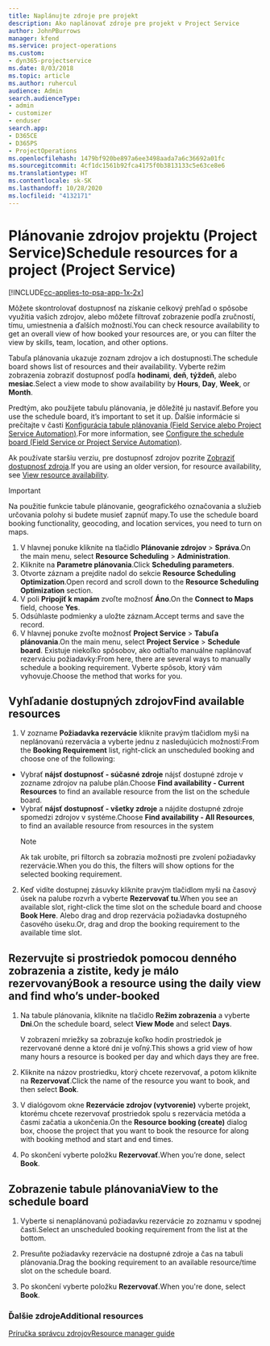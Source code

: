 ```yaml
---
title: Naplánujte zdroje pre projekt
description: Ako naplánovať zdroje pre projekt v Project Service
author: JohnPBurrows
manager: kfend
ms.service: project-operations
ms.custom:
- dyn365-projectservice
ms.date: 8/03/2018
ms.topic: article
ms.author: ruhercul
audience: Admin
search.audienceType:
- admin
- customizer
- enduser
search.app:
- D365CE
- D365PS
- ProjectOperations
ms.openlocfilehash: 1479bf920be897a6ee3498aada7a6c36692a01fc
ms.sourcegitcommit: 4cf1dc1561b92fca4175f0b3813133c5e63ce8e6
ms.translationtype: HT
ms.contentlocale: sk-SK
ms.lasthandoff: 10/28/2020
ms.locfileid: "4132171"
---
```

# <a name="schedule-resources-for-a-project-project-service"></a><span data-ttu-id="ac094-103">Plánovanie zdrojov projektu (Project Service)</span><span class="sxs-lookup"><span data-stu-id="ac094-103">Schedule resources for a project (Project Service)</span></span>

[!INCLUDE[cc-applies-to-psa-app-1x-2x](../includes/cc-applies-to-psa-app-1x-2x.md)]

<span data-ttu-id="ac094-104">Môžete skontrolovať dostupnosť na získanie celkový prehľad o spôsobe využitia vašich zdrojov, alebo môžete filtrovať zobrazenie podľa zručností, tímu, umiestnenia a ďalších možností.</span><span class="sxs-lookup"><span data-stu-id="ac094-104">You can check resource availability to get an overall view of how booked your resources are, or you can filter the view by skills, team, location, and other options.</span></span>  
  
<span data-ttu-id="ac094-105">Tabuľa plánovania ukazuje zoznam zdrojov a ich dostupnosti.</span><span class="sxs-lookup"><span data-stu-id="ac094-105">The schedule board shows list of resources and their availability.</span></span> <span data-ttu-id="ac094-106">Vyberte režim zobrazenia zobraziť dostupnosť podľa **hodinami**, **deň**, **týždeň**, alebo **mesiac**.</span><span class="sxs-lookup"><span data-stu-id="ac094-106">Select a view mode to show availability by **Hours**, **Day**, **Week**, or **Month**.</span></span>  
  
<span data-ttu-id="ac094-107">Predtým, ako použijete tabulu plánovania, je dôležité ju nastaviť.</span><span class="sxs-lookup"><span data-stu-id="ac094-107">Before you use the schedule board, it’s important to set it up.</span></span> <span data-ttu-id="ac094-108">Ďalšie informácie si prečítajte v časti [Konfigurácia tabule plánovania (Field Service alebo Project Service Automation)](https://docs.microsoft.com/dynamics365/field-service/configure-schedule-board).</span><span class="sxs-lookup"><span data-stu-id="ac094-108">For more information, see [Configure the schedule board (Field Service or Project Service Automation)](https://docs.microsoft.com/dynamics365/field-service/configure-schedule-board).</span></span>
  
<span data-ttu-id="ac094-109">Ak používate staršiu verziu, pre dostupnosť zdrojov pozrite [Zobraziť dostupnosť zdroja](../psa/view-resource-availability.md).</span><span class="sxs-lookup"><span data-stu-id="ac094-109">If you are using an older version, for resource availability, see [View resource availability](../psa/view-resource-availability.md).</span></span>  

> [!IMPORTANT]
>  <span data-ttu-id="ac094-110">Na použitie funkcie tabule plánovanie, geografického označovania a služieb určovania polohy si budete musieť zapnúť mapy.</span><span class="sxs-lookup"><span data-stu-id="ac094-110">To use the schedule board booking functionality, geocoding, and location services, you need to turn on maps.</span></span>  
> 
> 1. <span data-ttu-id="ac094-111">V hlavnej ponuke kliknite na tlačidlo **Plánovanie zdrojov** > **Správa**.</span><span class="sxs-lookup"><span data-stu-id="ac094-111">On the main menu, select **Resource Scheduling** > **Administration**.</span></span>  
> 2. <span data-ttu-id="ac094-112">Kliknite na **Parametre plánovania**.</span><span class="sxs-lookup"><span data-stu-id="ac094-112">Click **Scheduling parameters**.</span></span>  
> 3. <span data-ttu-id="ac094-113">Otvorte záznam a prejdite nadol do sekcie **Resource Scheduling Optimization**.</span><span class="sxs-lookup"><span data-stu-id="ac094-113">Open record and scroll down to the **Resource Scheduling Optimization** section.</span></span>  
> 4. <span data-ttu-id="ac094-114">V poli **Pripojiť k mapám** zvoľte možnosť **Áno**.</span><span class="sxs-lookup"><span data-stu-id="ac094-114">On the **Connect to Maps** field, choose **Yes**.</span></span>  
> 5. <span data-ttu-id="ac094-115">Odsúhlaste podmienky a uložte záznam.</span><span class="sxs-lookup"><span data-stu-id="ac094-115">Accept terms and save the record.</span></span>  
> 6. <span data-ttu-id="ac094-116">V hlavnej ponuke zvoľte možnosť **Project Service** > **Tabuľa plánovania**.</span><span class="sxs-lookup"><span data-stu-id="ac094-116">On the main menu, select **Project Service** > **Schedule board**.</span></span> <span data-ttu-id="ac094-117">Existuje niekoľko spôsobov, ako odtiaľto manuálne naplánovať rezerváciu požiadavky:</span><span class="sxs-lookup"><span data-stu-id="ac094-117">From here, there are several ways to manually schedule a booking requirement.</span></span> <span data-ttu-id="ac094-118">Vyberte spôsob, ktorý vám vyhovuje.</span><span class="sxs-lookup"><span data-stu-id="ac094-118">Choose the method that works for you.</span></span>
  
## <a name="find-available-resources"></a><span data-ttu-id="ac094-119">Vyhľadanie dostupných zdrojov</span><span class="sxs-lookup"><span data-stu-id="ac094-119">Find available resources</span></span>

1.  <span data-ttu-id="ac094-120">V zozname **Požiadavka rezervácie** kliknite pravým tlačidlom myši na neplánovanú rezervácia a vyberte jednu z nasledujúcich možností:</span><span class="sxs-lookup"><span data-stu-id="ac094-120">From the **Booking Requirement** list, right-click an unscheduled booking and choose one of the following:</span></span>  
  
- <span data-ttu-id="ac094-121">Vybrať **nájsť dostupnosť - súčasné zdroje** nájsť dostupné zdroje v zozname zdrojov na palube plán.</span><span class="sxs-lookup"><span data-stu-id="ac094-121">Choose **Find availability - Current Resources** to find an available resource from the list on the schedule board.</span></span>  
- <span data-ttu-id="ac094-122">Vybrať **nájsť dostupnosť - všetky zdroje** a nájdite dostupné zdroje spomedzi zdrojov v systéme.</span><span class="sxs-lookup"><span data-stu-id="ac094-122">Choose **Find availability - All Resources**, to find an available resource from resources in the system</span></span>  
   > [!NOTE]
   >  <span data-ttu-id="ac094-123">Ak tak urobíte, pri filtorch sa zobrazia možnosti pre zvolení požiadavky rezervácie.</span><span class="sxs-lookup"><span data-stu-id="ac094-123">When you do this, the filters will show options for the selected booking requirement.</span></span>  
  
2. <span data-ttu-id="ac094-124">Keď vidíte dostupnej zásuvky kliknite pravým tlačidlom myši na časový úsek na palube rozvrh a vyberte **Rezervovať tu**.</span><span class="sxs-lookup"><span data-stu-id="ac094-124">When you see an available slot, right-click the time slot on the schedule board and choose **Book Here**.</span></span> <span data-ttu-id="ac094-125">Alebo drag and drop rezervácia požiadavka dostupného časového úseku.</span><span class="sxs-lookup"><span data-stu-id="ac094-125">Or, drag and drop the booking requirement to the available time slot.</span></span>  
  

## <a name="book-a-resource-using-the-daily-view-and-find-whos-under-booked"></a><span data-ttu-id="ac094-126">Rezervujte si prostriedok pomocou denného zobrazenia a zistite, kedy je málo rezervovaný</span><span class="sxs-lookup"><span data-stu-id="ac094-126">Book a resource using the daily view and find who’s under-booked</span></span>
  
1.  <span data-ttu-id="ac094-127">Na tabule plánovania, kliknite na tlačidlo **Režim zobrazenia** a vyberte **Dni**.</span><span class="sxs-lookup"><span data-stu-id="ac094-127">On the schedule board, select **View Mode** and select **Days**.</span></span>  
  
    <span data-ttu-id="ac094-128">V zobrazení mriežky sa zobrazuje koľko hodín prostriedok je rezervované denne a ktoré dni je voľný.</span><span class="sxs-lookup"><span data-stu-id="ac094-128">This shows a grid view of how many hours a resource is booked per day and which days they are free.</span></span>  
  
2.  <span data-ttu-id="ac094-129">Kliknite na názov prostriedku, ktorý chcete rezervovať, a potom kliknite na **Rezervovať**.</span><span class="sxs-lookup"><span data-stu-id="ac094-129">Click the name of the resource you want to book, and then select **Book**.</span></span>  
  
3.  <span data-ttu-id="ac094-130">V dialógovom okne **Rezervácie zdrojov (vytvorenie)** vyberte projekt, ktorému chcete rezervovať prostriedok spolu s rezervácia metóda a časmi začatia a ukončenia.</span><span class="sxs-lookup"><span data-stu-id="ac094-130">On the **Resource booking (create)** dialog box, choose the project that you want to book the resource for along with booking method and start and end times.</span></span>  
  
4.  <span data-ttu-id="ac094-131">Po skončení vyberte položku **Rezervovať**.</span><span class="sxs-lookup"><span data-stu-id="ac094-131">When you’re done, select **Book**.</span></span>  
  
## <a name="view-to-the-schedule-board"></a><span data-ttu-id="ac094-132">Zobrazenie tabule plánovania</span><span class="sxs-lookup"><span data-stu-id="ac094-132">View to the schedule board</span></span>
  
1.  <span data-ttu-id="ac094-133">Vyberte si nenaplánovanú požiadavku rezervácie zo zoznamu v spodnej časti.</span><span class="sxs-lookup"><span data-stu-id="ac094-133">Select an unscheduled booking requirement from the list at the bottom.</span></span>  
  
2.  <span data-ttu-id="ac094-134">Presuňte požiadavky rezervácie na dostupné zdroje a čas na tabuli plánovania.</span><span class="sxs-lookup"><span data-stu-id="ac094-134">Drag the booking requirement to an available resource/time slot on the schedule board.</span></span>  
  
3.  <span data-ttu-id="ac094-135">Po skončení vyberte položku **Rezervovať**.</span><span class="sxs-lookup"><span data-stu-id="ac094-135">When you're done, select **Book**.</span></span>  
  
### <a name="additional-resources"></a><span data-ttu-id="ac094-136">Ďalšie zdroje</span><span class="sxs-lookup"><span data-stu-id="ac094-136">Additional resources</span></span>  
 [<span data-ttu-id="ac094-137">Príručka správcu zdrojov</span><span class="sxs-lookup"><span data-stu-id="ac094-137">Resource manager guide</span></span>](../psa/resource-manager-guide.md)
